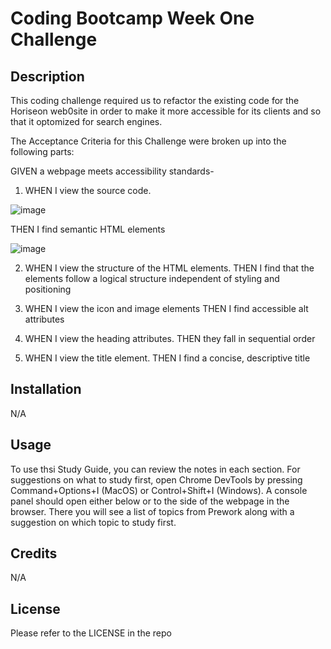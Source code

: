 # Coding Bootcamp Week One Challenge

## Description

This coding challenge required us to refactor the existing code for the Horiseon web0site in order to make it more accessible for its clients and so that it optomized for search engines.

The Acceptance Criteria for this Challenge were broken up into the following parts:

GIVEN a webpage meets accessibility standards-

1) WHEN I view the source code.

![image](https://user-images.githubusercontent.com/119143763/206562720-5542b3b9-dfb9-403d-b696-f826a4a81b13.png)

THEN I find semantic HTML elements

![image](https://user-images.githubusercontent.com/119143763/206563315-0bc39ab4-dfec-4c81-9c1c-8a550db3895f.png)

2) WHEN I view the structure of the HTML elements. THEN I find that the elements follow a logical structure independent of styling and positioning

3) WHEN I view the icon and image elements THEN I find accessible alt attributes

4) WHEN I view the heading attributes. THEN they fall in sequential order

5) WHEN I view the title element. THEN I find a concise, descriptive title

## Installation

N/A

## Usage

To use thsi Study Guide, you can review the notes in each section. For suggestions on what to study first, open Chrome DevTools by pressing Command+Options+I (MacOS) or Control+Shift+I (Windows). A console panel should open either below or to the side of the webpage in the browser. There you will see a list of topics from Prework along with a suggestion on which topic to study first.

## Credits

N/A

## License

Please refer to the LICENSE in the repo
